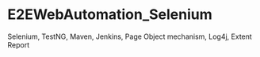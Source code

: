 # E2EWebAutomation_Selenium
Selenium, TestNG, Maven, Jenkins, Page Object mechanism, Log4j, Extent Report
